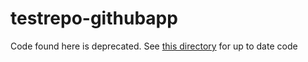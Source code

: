 # testrepo-githubapp
Code found here is deprecated. See [this directory](https://github.com/GoogleCloudPlatform/python-docs-samples/tree/master/composer/blog/gcp-tech-blog/unit-test-dags-cloud-build) for up to date code
